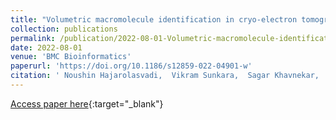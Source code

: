 ```yaml
---
title: "Volumetric macromolecule identification in cryo-electron tomograms using capsule networks"
collection: publications
permalink: /publication/2022-08-01-Volumetric-macromolecule-identification-in-cryo-electron-tomograms-using-capsule-networks
date: 2022-08-01
venue: 'BMC Bioinformatics'
paperurl: 'https://doi.org/10.1186/s12859-022-04901-w'
citation: ' Noushin Hajarolasvadi,  Vikram Sunkara,  Sagar Khavnekar,  Florian Beck,  Robert Brandt,  Daniel Baum, &quot;Volumetric macromolecule identification in cryo-electron tomograms using capsule networks.&quot; BMC Bioinformatics, 2022.'
---
```

[Access paper here](https://doi.org/10.1186/s12859-022-04901-w){:target="_blank"}
